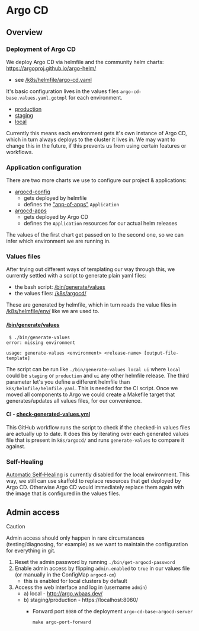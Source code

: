 # Argo CD
## Overview
### Deployment of Argo CD
We deploy Argo CD via helmfile and the community helm charts: https://argoproj.github.io/argo-helm/
- see [/k8s/helmfile/argo-cd.yaml](../../k8s/helmfile/argo-cd.yaml)

It's basic configuration lives in the values files `argo-cd-base.values.yaml.gotmpl` for each environment.
- [production](../../k8s/helmfile/env/production/argo-cd-base.values.yaml.gotmpl)
- [staging](../../k8s/helmfile/env/staging/argo-cd-base.values.yaml.gotmpl)
- [local](../../k8s/helmfile/env/local/argo-cd-base.values.yaml.gotmpl)

Currently this means each environment gets it's own instance of Argo CD, which in turn always deploys to the cluster it lives in. We may want to change this in the future, if this prevents us from using certain features or workflows.

### Application configuration
There are two more charts we use to configure our project & applications:
- [argocd-config](../../charts/argocd-config/)
  - gets deployed by helmfile
  - defines the ["app-of-apps"](https://argo-cd.readthedocs.io/en/stable/operator-manual/cluster-bootstrapping/) `Application` 
- [argocd-apps](../../charts/argocd-apps/)
  - gets deployed by Argo CD
  - defines the `Application` resources for our actual helm releases

The values of the first chart get passed on to the second one, so we can infer which environment we are running in.

### Values files
After trying out different ways of templating our way through this, we currently settled with a script to generate plain yaml files:
- the bash script: [/bin/generate/values](../../bin/generate-values)
- the values files: [/k8s/argocd/](../../k8s/argocd/)

These are generated by helmfile, which in turn reads the value files in [/k8s/helmfile/env/](../../k8s/helmfile/env/) like we are used to.

#### [/bin/generate/values](../../bin/generate-values)
```
 $ ./bin/generate-values 
error: missing environment

usage: generate-values <environment> <release-name> [output-file-template]
```
The script can be run like `./bin/generate-values local ui` where `local` could be `staging` or `production` and `ui` any other helmfile release. The third parameter let's you define a different helmfile than `k8s/helmfile/helmfile.yaml`. This is needed for the CI script. Once we moved all components to Argo we could create a Makefile target that generates/updates all values files, for our convenience.

#### CI - [check-generated-values.yml](../../.github/workflows/check-generated-values.yml)
This GitHub workflow runs the script to check if the checked-in values files are actually up to date. It does this by iterating over each generated values file that is present in `k8s/argocd/` and runs `generate-values` to compare it against.

### Self-Healing
[Automatic Self-Healing](https://argo-cd.readthedocs.io/en/stable/user-guide/auto_sync/#automatic-self-healing) is currently disabled for the local environment. This way, we still can use skaffold to replace resources that get deployed by Argo CD. Otherwise Argo CD would immediately replace them again with the image that is configured in the values files.

## Admin access
> [!CAUTION]
> Admin access should only happen in rare circumstances (testing/diagnosing, for example)
> as we want to maintain the configuration for everything in git.

1. Reset the admin password by running `./bin/get-argocd-password`
1. Enable admin access by flipping `admin.enabled` to `true` in our values file (or manually in the ConfigMap `argocd-cm`)
    - this is enabled for local clusters by default
1. Access the web interface and log in (username `admin`)
    - a) local - http://argo.wbaas.dev/
    - b) staging/production - https://localhost:8080/
      - Forward port `8080` of the deployment `argo-cd-base-argocd-server`

        ```
        make argo-port-forward
        ```